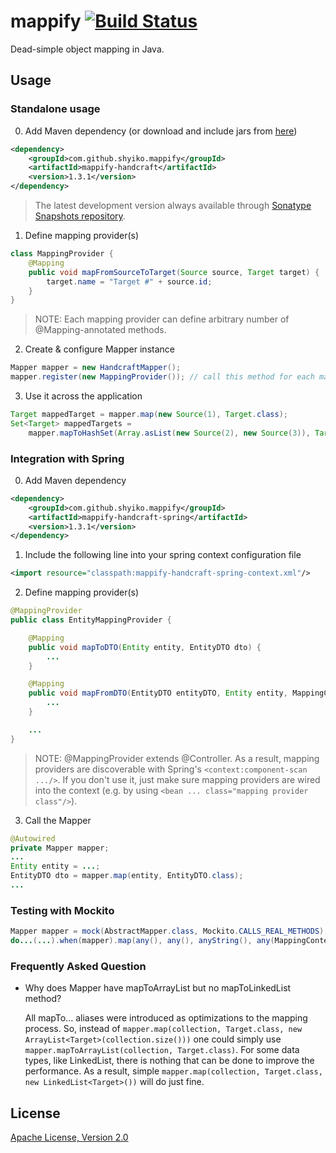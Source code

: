 # mappify [![Build Status](https://travis-ci.org/shyiko/mappify.png?branch=master)](https://travis-ci.org/shyiko/mappify)

Dead-simple object mapping in Java.

## Usage

### Standalone usage

0. Add Maven dependency (or download and include jars from [here](http://search.maven.org/#search%7Cga%7C1%7Cg%3A%22com.github.shyiko.mappify%22%20AND%20v%3A%221.3.1%22))
```xml
<dependency>
    <groupId>com.github.shyiko.mappify</groupId>
    <artifactId>mappify-handcraft</artifactId>
    <version>1.3.1</version>
</dependency>
```
> The latest development version always available through [Sonatype Snapshots repository](https://oss.sonatype.org/content/repositories/snapshots).

1. Define mapping provider(s)
```java
class MappingProvider {
    @Mapping
    public void mapFromSourceToTarget(Source source, Target target) {
        target.name = "Target #" + source.id;
    }
}
```
> NOTE: Each mapping provider can define arbitrary number of @Mapping-annotated methods.

2. Create & configure Mapper instance
```java
Mapper mapper = new HandcraftMapper();
mapper.register(new MappingProvider()); // call this method for each mapping provider you have
```

3. Use it across the application
```java
Target mappedTarget = mapper.map(new Source(1), Target.class);
Set<Target> mappedTargets =
    mapper.mapToHashSet(Array.asList(new Source(2), new Source(3)), Target.class);
```

### Integration with Spring

0. Add Maven dependency
```xml
<dependency>
    <groupId>com.github.shyiko.mappify</groupId>
    <artifactId>mappify-handcraft-spring</artifactId>
    <version>1.3.1</version>
</dependency>
```

1. Include the following line into your spring context configuration file
```xml
<import resource="classpath:mappify-handcraft-spring-context.xml"/>
```

2. Define mapping provider(s)
```java
@MappingProvider
public class EntityMappingProvider {

    @Mapping
    public void mapToDTO(Entity entity, EntityDTO dto) {
        ...
    }

    @Mapping
    public void mapFromDTO(EntityDTO entityDTO, Entity entity, MappingContext context) {
        ...
    }

    ...
}
```
> NOTE: @MappingProvider extends @Controller. As a result, mapping providers are discoverable with Spring's
`<context:component-scan .../>`. If you don't use it, just make sure mapping providers are wired into the context
(e.g. by using `<bean ... class="mapping provider class"/>`).

3. Call the Mapper
```java
@Autowired
private Mapper mapper;
...
Entity entity = ...;
EntityDTO dto = mapper.map(entity, EntityDTO.class);
...
```

### Testing with Mockito

```java
Mapper mapper = mock(AbstractMapper.class, Mockito.CALLS_REAL_METHODS);
do...(...).when(mapper).map(any(), any(), anyString(), any(MappingContext.class));
```

### Frequently Asked Question

* Why does Mapper have mapToArrayList but no mapToLinkedList method?

    All mapTo... aliases were introduced as optimizations to the mapping process. So, instead of
`mapper.map(collection, Target.class, new ArrayList<Target>(collection.size()))`
one could simply use
`mapper.mapToArrayList(collection, Target.class)`. For some data types, like LinkedList, there is nothing that
can be done to improve the performance. As a result, simple
`mapper.map(collection, Target.class, new LinkedList<Target>())` will do just fine.

## License

[Apache License, Version 2.0](http://www.apache.org/licenses/LICENSE-2.0)
